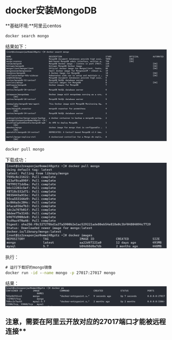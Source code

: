 # docker安装MongoDB

**基础环境:**阿里云centos

```bat
docker search mongo
```

结果如下：
![搜索结果](images/2020-08-12-23-47-27.png)

```bat
docker pull mongo
```

下载成功：
![如同](images/2020-08-12-23-53-14.png)

执行：

```bat
# 运行下载好的mongo镜像
docker run -id --name mongo -p 27017:27017 mongo
```

结果：
![运行成功](images/2020-08-12-23-55-43.png)

## 注意，需要在阿里云开放对应的27017端口才能被远程连接**
